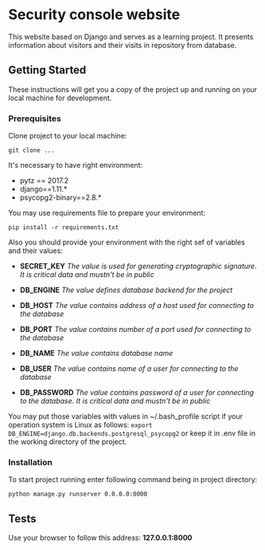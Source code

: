 # Security console website

This website based on Django and serves as a learning project. It presents information about visitors and their visits in repository from database.

## Getting Started

These instructions will get you a copy of the project up and running on your local machine for development.

### Prerequisites

Clone project to your local machine:

`git clone ...`

It's necessary to have right environment:

* pytz == 2017.2
* django==1.11.*
* psycopg2-binary==2.8.*

You may use requirements file to prepare your environment:

`pip install -r requirements.txt`

Also you should provide your environment with the right sef of variables and their values:

* __SECRET_KEY__
  *The value is used for generating cryptographic signature. It is critical data and mustn't be in public*
* __DB_ENGINE__ 
  *The value defines database backend for the project*

* __DB_HOST__
  *The value contains address of a host used for connecting to the database*

* __DB_PORT__
  *The value contains number of a port used for connecting to the database*

* __DB_NAME__
  *The value contains database name*

* __DB_USER__
  *The value contains name of a user for connecting to the database*

* __DB_PASSWORD__
  *The value contains password of a user for connecting to the database.  It is critical data and mustn't be in public*

You may put those variables with values in ~/.bash_profile script if your operation system is Linux as follows: `export DB_ENGINE=django.db.backends.postgresql_psycopg2` or keep it in .env file in the working directory of the project.

### Installation

To start project running enter following command being in project directory:

`python manage.py runserver 0.0.0.0:8000`

## Tests

Use your browser to follow this address: **127.0.0.1:8000**